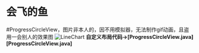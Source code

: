 # 会飞的鱼

#ProgressCircleView，图片非本人的，因不用模拟器，无法制作gif动画，且盗用一会别人的效果图
![LineChart](https://github.com/xiehui999/CustomBall/blob/master/images/123.gif)
**自定义布局代码→[ProgressCircleView.java][ProgressCircleView.java]**

